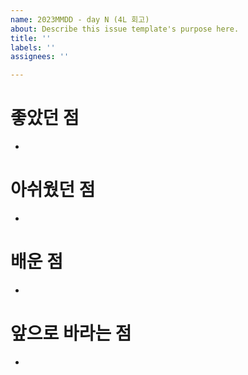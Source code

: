 ```yaml
---
name: 2023MMDD - day N (4L 회고)
about: Describe this issue template's purpose here.
title: ''
labels: ''
assignees: ''

---
```


# 좋았던 점
*

# 아쉬웠던 점
*

# 배운 점
*

# 앞으로 바라는 점
*
